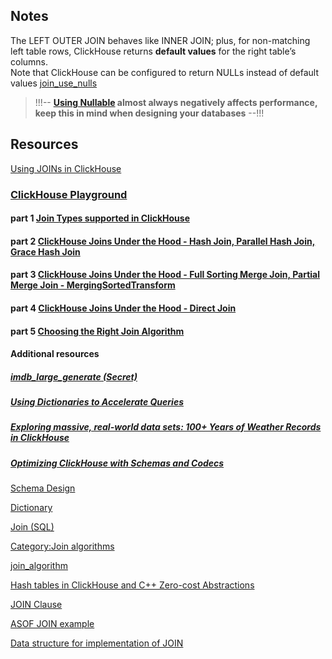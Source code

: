 ## Notes
The LEFT OUTER JOIN behaves like INNER JOIN; plus, for non-matching left table rows, ClickHouse returns **default values** for the right table’s columns.  
Note that ClickHouse can be configured to return NULLs instead of default values [join_use_nulls](https://clickhouse.com/docs/en/operations/settings/settings#join_use_nulls)   
> !!!-- **[Using Nullable](https://clickhouse.com/docs/en/sql-reference/data-types/nullable#storage-features) almost always negatively affects performance, keep this in mind when designing your databases** --!!!

## Resources
[Using JOINs in ClickHouse](https://clickhouse.com/docs/en/guides/joining-tables)   

### [ClickHouse Playground](https://sql.clickhouse.com/)


#### part 1 [Join Types supported in ClickHouse](https://clickhouse.com/blog/clickhouse-fully-supports-joins-part1)
#### part 2 [ClickHouse Joins Under the Hood - Hash Join, Parallel Hash Join, Grace Hash Join](https://clickhouse.com/blog/clickhouse-fully-supports-joins-hash-joins-part2)
#### part 3 [ClickHouse Joins Under the Hood - Full Sorting Merge Join, Partial Merge Join - MergingSortedTransform](https://clickhouse.com/blog/clickhouse-fully-supports-joins-full-sort-partial-merge-part3)
#### part 4 [ClickHouse Joins Under the Hood - Direct Join](https://clickhouse.com/blog/clickhouse-fully-supports-joins-direct-join-part4)
#### part 5 [Choosing the Right Join Algorithm](https://clickhouse.com/blog/clickhouse-fully-supports-joins-how-to-choose-the-right-algorithm-part5)

#### Additional resources
##### [imdb_large_generate (Secret)](https://gist.github.com/tom-clickhouse/5d391b45a1c19948ed6d43c87cf7e788)
##### [Using Dictionaries to Accelerate Queries](https://clickhouse.com/blog/faster-queries-dictionaries-clickhouse#choosing-a-layout)
##### [Exploring massive, real-world data sets: 100+ Years of Weather Records in ClickHouse](https://clickhouse.com/blog/real-world-data-noaa-climate-data) 
##### [Optimizing ClickHouse with Schemas and Codecs](https://clickhouse.com/blog/optimize-clickhouse-codecs-compression-schema)

[Schema Design](https://clickhouse.com/docs/en/data-modeling/schema-design)

[Dictionary](https://clickhouse.com/docs/en/dictionary)

[Join (SQL)](https://en.wikipedia.org/wiki/Join_(SQL))

[Category:Join algorithms](https://en.wikipedia.org/wiki/Category:Join_algorithms)

[join_algorithm](https://clickhouse.com/docs/en/operations/settings/settings#join_algorithm)

[Hash tables in ClickHouse and C++ Zero-cost Abstractions](https://clickhouse.com/blog/hash-tables-in-clickhouse-and-zero-cost-abstractions)

[JOIN Clause](https://clickhouse.com/docs/en/sql-reference/statements/select/join#supported-types-of-join)

[ASOF JOIN example](https://gist.github.com/tom-clickhouse/58eae026d0893444d9d02012f4adab7d)

[Data structure for implementation of JOIN](https://github.com/ClickHouse/ClickHouse/blob/a129d07eb58caa153f4ddae4ef60c033f94e5965/src/Interpreters/HashJoin.h#L79)



